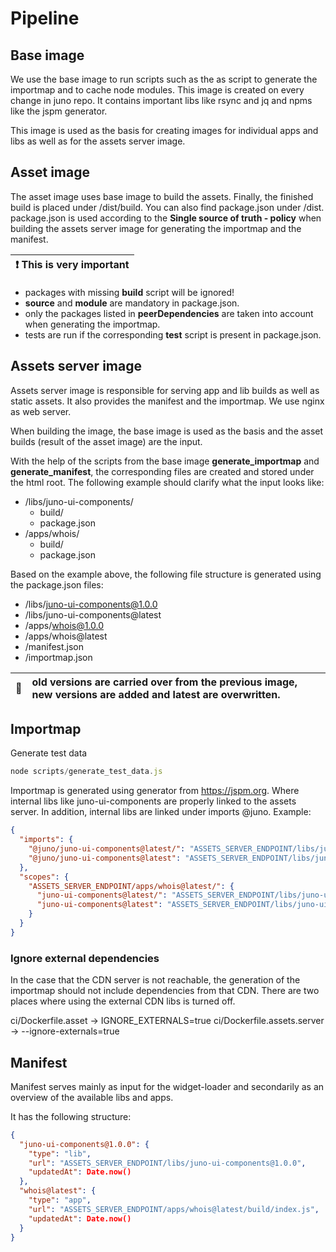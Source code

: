 # Pipeline

## Base image

We use the base image to run scripts such as the as script to generate the importmap and to cache node modules. This image is created on every change in juno repo. It contains important libs like rsync and jq and npms like the jspm generator.

This image is used as the basis for creating images for individual apps and libs as well as for the assets server image.

## Asset image

The asset image uses base image to build the assets. Finally, the finished build is placed under /dist/build. You can also find package.json under /dist. package.json is used according to the **Single source of truth - policy** when building the assets server image for generating the importmap and the manifest.

| :exclamation: This is very important |
| ------------------------------------ |

- packages with missing **build** script will be ignored!
- **source** and **module** are mandatory in package.json.
- only the packages listed in **peerDependencies** are taken into account when generating the importmap.
- tests are run if the corresponding **test** script is present in package.json.

## Assets server image

Assets server image is responsible for serving app and lib builds as well as static assets. It also provides the manifest and the importmap. We use nginx as web server.

When building the image, the base image is used as the basis and the asset builds (result of the asset image) are the input.

With the help of the scripts from the base image **generate_importmap** and **generate_manifest**, the corresponding files are created and stored under the html root. The following example should clarify what the input looks like:

- /libs/juno-ui-components/
  - build/
  - package.json
- /apps/whois/
  - build/
  - package.json

Based on the example above, the following file structure is generated using the package.json files:

- /libs/juno-ui-components@1.0.0
- /libs/juno-ui-components@latest
- /apps/whois@1.0.0
- /apps/whois@latest
- /manifest.json
- /importmap.json

| :memo: | old versions are carried over from the previous image, new versions are added and latest are overwritten. |
| ------ | :-------------------------------------------------------------------------------------------------------- |

## Importmap

Generate test data

```js
node scripts/generate_test_data.js
```

Importmap is generated using generator from https://jspm.org. Where internal libs like juno-ui-components are properly linked to the assets server. In addition, internal libs are linked under imports @juno. Example:

```json
{
  "imports": {
    "@juno/juno-ui-components@latest/": "ASSETS_SERVER_ENDPOINT/libs/juno-ui-components@latest/build/",
    "@juno/juno-ui-components@latest": "ASSETS_SERVER_ENDPOINT/libs/juno-ui-components@latest/build/index.js"
  },
  "scopes": {
    "ASSETS_SERVER_ENDPOINT/apps/whois@latest/": {
      "juno-ui-components@latest/": "ASSETS_SERVER_ENDPOINT/libs/juno-ui-components@latest/build/",
      "juno-ui-components@latest": "ASSETS_SERVER_ENDPOINT/libs/juno-ui-components@latest/build/index.js"
    }
  }
}
```

### Ignore external dependencies

In the case that the CDN server is not reachable, the generation of the importmap should not include dependencies from that CDN.
There are two places where using the external CDN libs is turned off.

ci/Dockerfile.asset -> IGNORE_EXTERNALS=true
ci/Dockerfile.assets.server -> --ignore-externals=true

## Manifest

Manifest serves mainly as input for the widget-loader and secondarily as an overview of the available libs and apps.

It has the following structure:

```json
{
  "juno-ui-components@1.0.0": {
    "type": "lib",
    "url": "ASSETS_SERVER_ENDPOINT/libs/juno-ui-components@1.0.0",
    "updatedAt": Date.now()
  },
  "whois@latest": {
    "type": "app",
    "url": "ASSETS_SERVER_ENDPOINT/apps/whois@latest/build/index.js",
    "updatedAt": Date.now()
  }
}
```
